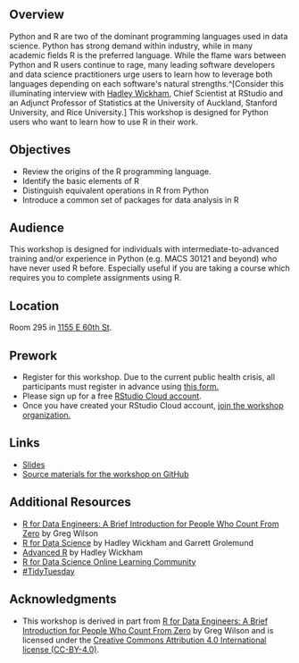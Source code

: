 ## Overview

Python and R are two of the dominant programming languages used in data science. Python has strong demand within industry, while in many academic fields R is the preferred language. While the flame wars between Python and R users continue to rage, many leading software developers and data science practitioners urge users to learn how to leverage both languages depending on each software's natural strengths.^[Consider this illuminating interview with [Hadley Wickham](https://www.superdatascience.com/podcast/hadley-wickham-talks-integration-and-future-of-python-and-r), Chief Scientist at RStudio and an Adjunct Professor of Statistics at the University of Auckland, Stanford University, and Rice University.] This workshop is designed for Python users who want to learn how to use R in their work.

## Objectives

- Review the origins of the R programming language.
- Identify the basic elements of R
- Distinguish equivalent operations in R from Python
- Introduce a common set of packages for data analysis in R

## Audience

This workshop is designed for individuals with intermediate-to-advanced training and/or experience in Python (e.g. MACS 30121 and beyond) who have never used R before. Especially useful if you are taking a course which requires you to complete assignments using R.

## Location

Room 295 in [1155 E 60th St](https://goo.gl/maps/7n7wDsd9mjnfRBtR8).

## Prework

- Register for this workshop. Due to the current public health crisis, all participants must register in advance using [this form.](https://forms.gle/jQnqENtXMYLEP4E29)
- Please sign up for a free [RStudio Cloud account](https://rstudio.cloud).
- Once you have created your RStudio Cloud account, [join the workshop organization.](https://rstudio.cloud/spaces/177434/join?access_code=cGV7c0V8%2Bpr0kFC5NkOX%2FgxNNhIm3PchWX1CjdBf)

## Links

- [Slides](https://css-skills.github.io/intro-to-r-for-python-user/slides/)
- [Source materials for the workshop on GitHub](https://github.com/css-skills/intro-to-r-for-python-user)

## Additional Resources

- [R for Data Engineers: A Brief Introduction for People Who Count From Zero](https://tidynomicon.github.io/tidynomicon/) by Greg Wilson
- [R for Data Science](https://r4ds.had.co.nz/) by Hadley Wickham and Garrett Grolemund
- [Advanced R](https://adv-r.hadley.nz/) by Hadley Wickham
- [R for Data Science Online Learning Community](https://www.rfordatasci.com/)
- [#TidyTuesday](https://github.com/rfordatascience/tidytuesday)

## Acknowledgments

- This workshop is derived in part from [R for Data Engineers: A Brief Introduction for People Who Count From Zero](https://tidynomicon.github.io/tidynomicon/) by Greg Wilson and is licensed under the [Creative Commons Attribution 4.0 International license (CC-BY-4.0)](https://tidynomicon.github.io/tidynomicon/license.html).
